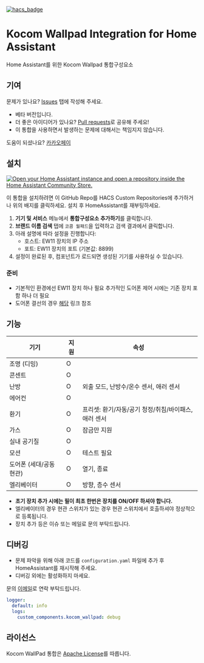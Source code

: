 [![hacs_badge](https://img.shields.io/badge/HACS-Custom-41BDF5.svg?style=for-the-badge)](https://github.com/hacs/integration)

# Kocom Wallpad Integration for Home Assistant
Home Assistant를 위한 Kocom Wallpad 통합구성요소

## 기여
문제가 있나요? [Issues](https://github.com/himg0347/kocom-wallpad/issues) 탭에 작성해 주세요.

- 베타 버전입니다.
- 더 좋은 아이디어가 있나요? [Pull requests](https://github.com/himg0347/kocom-wallpad/pulls)로 공유해 주세요!
- 이 통합을 사용하면서 발생하는 문제에 대해서는 책임지지 않습니다.

도움이 되셨나요? [카카오페이](https://qr.kakaopay.com/?)

## 설치
[![Open your Home Assistant instance and open a repository inside the Home Assistant Community Store.](https://my.home-assistant.io/badges/hacs_repository.svg)](https://my.home-assistant.io/redirect/hacs_repository/?owner=lunDreame&repository=kocom-wallpad&category=Integration)

이 통합을 설치하려면 이 GitHub Repo를 HACS Custom Repositories에 추가하거나 위의 배지를 클릭하세요. 설치 후 HomeAssistant를 재부팅하세요.

1. **기기 및 서비스** 메뉴에서 **통합구성요소 추가하기**를 클릭합니다.
2. **브랜드 이름 검색** 탭에 `코콤 월패드`을 입력하고 검색 결과에서 클릭합니다.
3. 아래 설명에 따라 설정을 진행합니다:
   - 호스트: EW11 장치의 IP 주소
   - 포트: EW11 장치의 포트 (기본값: 8899)
4. 설정이 완료된 후, 컴포넌트가 로드되면 생성된 기기를 사용하실 수 있습니다.

### 준비
- 기본적인 환경에선 EW11 장치 하나 필요 추가적인 도어폰 제어 시에는 기존 장치 포함 하나 더 필요
- 도어폰 결선의 경우 [해당](https://blog.oriang.net/45) 링크 참조

## 기능

| 기기      | 지원 | 속성                          |
|-----------|------|-------------------------------|
| 조명 (디밍)   | O    |  |
| 콘센트      | O    |                    |
| 난방 | O    | 외출 모드, 난방수/온수 센서, 애러 센서               |
| 에어컨      | O    |                 |
| 환기      | O    | 프리셋: 환기/자동/공기 청정/취침/바이패스, 애러 센서      |
| 가스      | O    | 잠금만 지원                 |
| 실내 공기질      | O    |                               |
| 모션    | O    |             테스트 필요                  |
| 도어폰  (세대/공동 현관)   | O    |           열기, 종료                    |
| 엘리베이터      | O    |           방향, 층수 센서                    |

- **초기 장치 추가 시에는 필이 최초 한번은 장치를 ON/OFF 하셔야 합니다.**
- 엘리베이터의 경우 현관 스위치가 있는 경우 현관 스위치에서 호출하셔야 정상적으로 등록됩니다.
- 장치 추가 등은 이슈 또는 메일로 문의 부탁드립니다.

## 디버깅
- 문제 파악을 위해 아래 코드를 `configuration.yaml` 파일에 추가 후 HomeAssistant를 재시작해 주세요.
- 디버깅 외에는 활성화하지 마세요.

문의 [이메일](mailto:kalest27@me.com)로 연락 부탁드립니다.

```yaml
logger:
  default: info
  logs:
    custom_components.kocom_wallpad: debug
```

## 라이선스
Kocom WallPad 통합은 [Apache License](./LICENSE)를 따릅니다.
